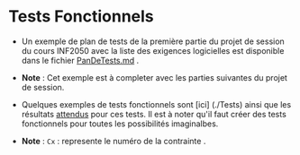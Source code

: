 Tests Fonctionnels 
==============

- Un exemple de plan de tests de la première partie du projet de session du cours INF2050 avec la liste des exigences logicielles est disponible dans le fichier [PanDeTests.md](./PlanDeTests.md) .

- **Note** : Cet exemple est à completer avec les parties suivantes du projet de session.

- Quelques exemples de tests fonctionnels sont [ici] (./Tests) ainsi que les résultats [attendus](./ResultatsAttendus.txt) pour ces tests. Il est à noter qu'il faut créer des tests fonctionnels pour toutes les possibilités imaginalbes.


- **Note** :  `Cx` : represente le numéro de la contrainte . 

